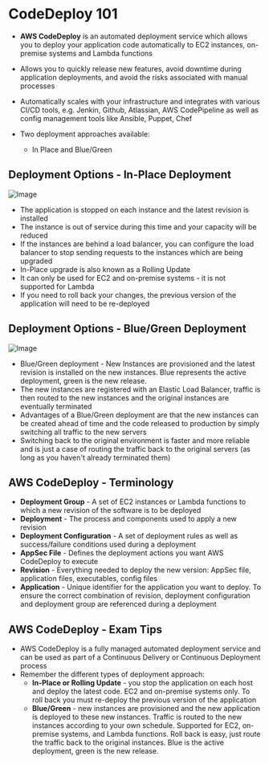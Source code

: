 # CodeDeploy 101
- **AWS CodeDeploy** is an automated deployment service which allows you to deploy your application code automatically to EC2 instances, on-premise systems and Lambda functions
- Allows you to quickly release new features, avoid downtime during application deployments, and avoid the risks associated with manual processes
- Automatically scales with your infrastructure and integrates with various CI/CD tools, e.g. Jenkin, Github, Atlassian, AWS CodePipeline as well as config management tools like Ansible, Puppet, Chef

- Two deployment approaches available:
    - In Place and Blue/Green
    
## Deployment Options - In-Place Deployment

![Image](https://i.imgur.com/qP0P8Gn.png)
- The application is stopped on each instance and the latest revision is installed
- The instance is out of service during this time and your capacity will be reduced
- If the instances are behind a load balancer, you can configure the load balancer to stop sending requests to the instances which are being upgraded
- In-Place upgrade is also known as a Rolling Update
- It can only be used for EC2 and on-premise systems - it is not supported for Lambda
- If you need to roll back your changes, the previous version of the application will need to be re-deployed

## Deployment Options - Blue/Green Deployment

![Image](https://i.imgur.com/8qF0jIY.png)
- Blue/Green deployment - New Instances are provisioned and the latest revision is installed on the new instances. Blue represents the active deployment, green is the new release.
- The new instances are registered with an Elastic Load Balancer, traffic is then routed to the new instances and the original instances are eventually terminated
- Advantages of a Blue/Green deployment are that the new instances can be created ahead of time and the code released to production by simply switching all traffic to the new servers
- Switching back to the original environment is faster and more reliable and is just a case of routing the traffic back to the original servers (as long as you haven't already terminated them)

## AWS CodeDeploy - Terminology
- **Deployment Group** - A set of EC2 instances or Lambda functions to which a new revision of the software is to be deployed
- **Deployment** - The process and components used to apply a new revision
- **Deployment Configuration** - A set of deployment rules as well as success/failure conditions used during a deployment
- **AppSec File** - Defines the deployment actions you want AWS CodeDeploy to execute
- **Revision** - Everything needed to deploy the new version: AppSec file, application files, executables, config files
- **Application** - Unique identifier for the application you want to deploy. To ensure the correct combination of revision, deployment configuration and deployment group are referenced during a deployment

## AWS CodeDeploy - Exam Tips
- AWS CodeDeploy is a fully managed automated deployment service and can be used as part of a Continuous Delivery or Continuous Deployment process
- Remember the different types of deployment approach:
    - **In-Place or Rolling Update** - you stop the application on each host and deploy the latest code. EC2 and on-premise systems only. To roll back you must re-deploy the previous version of the application
    - **Blue/Green** - new instances are provisioned and the new application is deployed to these new instances. Traffic is routed to the new instances according to your own schedule. Supported for EC2, on-premise systems, and Lambda functions. Roll back is easy, just route the traffic back to the original instances. Blue is the active deployment, green is the new release.


